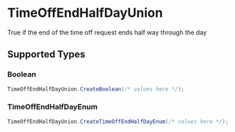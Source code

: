 # TimeOffEndHalfDayUnion

True if the end of the time off request ends half way through the day


## Supported Types

### Boolean

```csharp
TimeOffEndHalfDayUnion.CreateBoolean(/* values here */);
```

### TimeOffEndHalfDayEnum

```csharp
TimeOffEndHalfDayUnion.CreateTimeOffEndHalfDayEnum(/* values here */);
```
